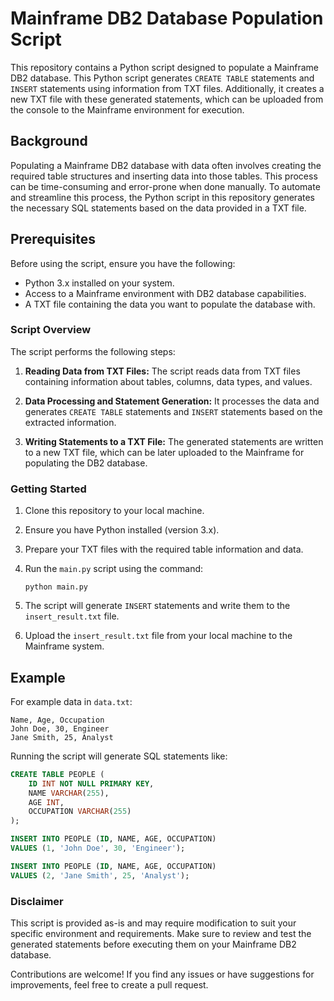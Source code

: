 # Mainframe DB2 Database Population Script

This repository contains a Python script designed to populate a Mainframe DB2 database. This Python script generates `CREATE TABLE` statements and `INSERT` statements using information from TXT files. Additionally, it creates a new TXT file with these generated statements, which can be uploaded from the console to the Mainframe environment for execution.

## Background

Populating a Mainframe DB2 database with data often involves creating the required table structures and inserting data into those tables. This process can be time-consuming and error-prone when done manually. To automate and streamline this process, the Python script in this repository generates the necessary SQL statements based on the data provided in a TXT file.

## Prerequisites

Before using the script, ensure you have the following:

- Python 3.x installed on your system.
- Access to a Mainframe environment with DB2 database capabilities.
- A TXT file containing the data you want to populate the database with.

### Script Overview

The script performs the following steps:

1. **Reading Data from TXT Files:** The script reads data from TXT files containing information about tables, columns, data types, and values.

2. **Data Processing and Statement Generation:** It processes the data and generates `CREATE TABLE` statements and `INSERT` statements based on the extracted information.

3. **Writing Statements to a TXT File:** The generated statements are written to a new TXT file, which can be later uploaded to the Mainframe for populating the DB2 database.

### Getting Started

1. Clone this repository to your local machine.

2. Ensure you have Python installed (version 3.x).

3. Prepare your TXT files with the required table information and data.

4. Run the `main.py` script using the command:
   ```
   python main.py
   ```

5. The script will generate `INSERT` statements and write them to the `insert_result.txt` file.

6. Upload the `insert_result.txt` file from your local machine to the Mainframe system.

## Example

For example data in `data.txt`:

```
Name, Age, Occupation
John Doe, 30, Engineer
Jane Smith, 25, Analyst
```

Running the script will generate SQL statements like:

```sql
CREATE TABLE PEOPLE (
    ID INT NOT NULL PRIMARY KEY,
    NAME VARCHAR(255),
    AGE INT,
    OCCUPATION VARCHAR(255)
);

INSERT INTO PEOPLE (ID, NAME, AGE, OCCUPATION)
VALUES (1, 'John Doe', 30, 'Engineer');

INSERT INTO PEOPLE (ID, NAME, AGE, OCCUPATION)
VALUES (2, 'Jane Smith', 25, 'Analyst');
```

### Disclaimer

This script is provided as-is and may require modification to suit your specific environment and requirements. Make sure to review and test the generated statements before executing them on your Mainframe DB2 database.

Contributions are welcome! If you find any issues or have suggestions for improvements, feel free to create a pull request.
